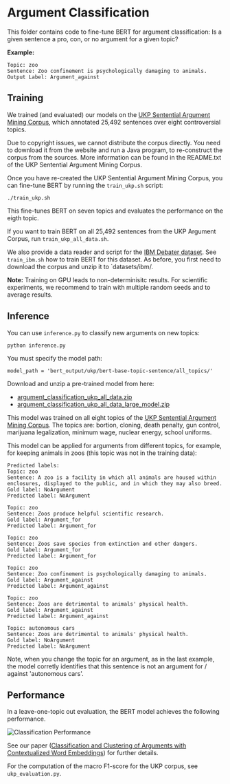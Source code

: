 # Argument Classification
This folder contains code to fine-tune BERT for argument classification: Is a given sentence a pro, con, or no argument for a given topic?

**Example:**
```
Topic: zoo
Sentence: Zoo confinement is psychologically damaging to animals.
Output Label: Argument_against
```

## Training
We trained (and evaluated) our models on the [UKP Sentential Argument Mining Corpus](https://www.informatik.tu-darmstadt.de/ukp/research_6/data/argumentation_mining_1/ukp_sentential_argument_mining_corpus/index.en.jsp), which annotated 25,492 sentences over eight controversial topics.

Due to copyright issues, we cannot distribute the corpus directly. You need to download it from the website and run a Java program, to re-construct the corpus from the sources. More information can be found in the README.txt of the UKP Sentential Argument Mining Corpus.

Once you have re-created the UKP Sentential Argument Mining Corpus, you can fine-tune BERT by running the `train_ukp.sh` script:
```
./train_ukp.sh
```

This fine-tunes BERT on seven topics and evaluates the performance on the eigth topic.


If you want to train BERT on all 25,492 sentences from the UKP Argument Corpus, run `train_ukp_all_data.sh`.

We also provide a data reader and script for the [IBM Debater dataset](http://www.research.ibm.com/haifa/dept/vst/debating_data.shtml). See `train_ibm.sh` how to train BERT for this dataset. As before, you first need to download the corpus and unzip it to `datasets/ibm/.

**Note:** Training on GPU leads to non-determinisitc results. For scientific experiments, we recommend to train with multiple random seeds and to average results.

## Inference
You can use `inference.py` to classify new arguments on new topics:
```
python inference.py
```

You must specify the model path:
```
model_path = 'bert_output/ukp/bert-base-topic-sentence/all_topics/'
```

Download and unzip a pre-trained model from here:
- [argument_classification_ukp_all_data.zip](https://public.ukp.informatik.tu-darmstadt.de/reimers/2019_acl-BERT-argument-classification-and-clustering/models/argument_classification_ukp_all_data.zip)
- [argument_classification_ukp_all_data_large_model.zip](https://public.ukp.informatik.tu-darmstadt.de/reimers/2019_acl-BERT-argument-classification-and-clustering/models/argument_classification_ukp_all_data_large_model.zip)

This model was trained on all eight topics of the [UKP Sentential Argument Mining Corpus](https://www.informatik.tu-darmstadt.de/ukp/research_6/data/argumentation_mining_1/ukp_sentential_argument_mining_corpus/index.en.jsp). The topics are: bortion, cloning, death penalty, gun control, marijuana legalization, minimum wage, nuclear energy, school uniforms.

This model can be applied for arguments from different topics, for example, for keeping animals in zoos (this topic was not in the training data):
```
Predicted labels:
Topic: zoo
Sentence: A zoo is a facility in which all animals are housed within enclosures, displayed to the public, and in which they may also breed.
Gold label: NoArgument
Predicted label: NoArgument

Topic: zoo
Sentence: Zoos produce helpful scientific research.
Gold label: Argument_for
Predicted label: Argument_for

Topic: zoo
Sentence: Zoos save species from extinction and other dangers.
Gold label: Argument_for
Predicted label: Argument_for

Topic: zoo
Sentence: Zoo confinement is psychologically damaging to animals.
Gold label: Argument_against
Predicted label: Argument_against

Topic: zoo
Sentence: Zoos are detrimental to animals' physical health.
Gold label: Argument_against
Predicted label: Argument_against

Topic: autonomous cars
Sentence: Zoos are detrimental to animals' physical health.
Gold label: NoArgument
Predicted label: NoArgument
```

Note, when you change the topic for an argument, as in the last example, the model corretly identifies that this sentence is not an argument for / against 'autonomous cars'.



## Performance

In a leave-one-topic out evaluation, the BERT model achieves the following performance.

![Classification Performance](https://public.ukp.informatik.tu-darmstadt.de/reimers/2019_acl-BERT-argument-classification-and-clustering/images/table_classification_results.png)


See our paper ([Classification and Clustering of Arguments with Contextualized Word Embeddings]())  for further details.

For the computation of the macro F1-score for the UKP corpus, see `ukp_evaluation.py`.